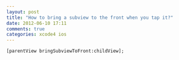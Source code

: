 ```yaml
---
layout: post
title: "How to bring a subview to the front when you tap it?"
date: 2012-06-10 17:11
comments: true
categories: xcode4 ios
---
```


```
[parentView bringSubviewToFront:childView];
```

